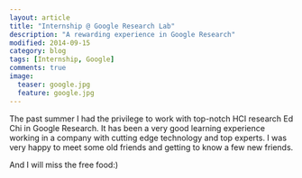 ```yaml
---
layout: article
title: "Internship @ Google Research Lab"
description: "A rewarding experience in Google Research"
modified: 2014-09-15
category: blog
tags: [Internship, Google]
comments: true  
image: 
  teaser: google.jpg
  feature: google.jpg
---
```


The past summer I had the privilege to work with top-notch HCI research
Ed Chi in Google Research. It has been a very good learning experience
working in a company with cutting edge technology and top experts. I was
very happy to meet some old friends and getting to know a few new
friends.

And I will miss the free food:)







